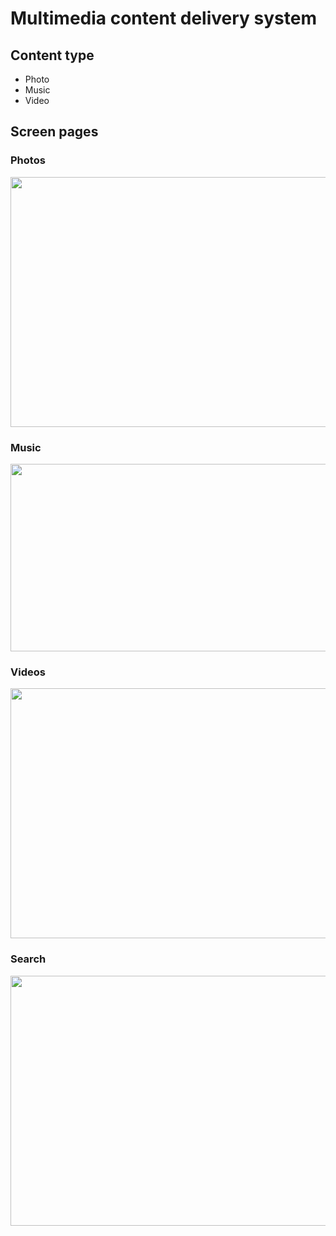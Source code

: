 # Multimedia content delivery system

## Content type
- Photo
- Music
- Video

## Screen pages

### Photos
<p align="center"><img src="https://camo.githubusercontent.com/6c679b0e4b539a648c544aa10ae14a2a6fc7beaa/68747470733a2f2f70702e757365726170692e636f6d2f633833343230322f763833343230323136342f61663763372f3272484b304164506368672e6a7067" width="620" height="400"/></p>

### Music
<p align="center"><img src="https://camo.githubusercontent.com/a5bf6bf0009783a1d32af126878990afbb326c59/68747470733a2f2f70702e757365726170692e636f6d2f633833343230322f763833343230323136342f61663764342f6e33754b454178434951552e6a7067" width="620" height="300"/></p>

### Videos
<p align="center"><img src="https://camo.githubusercontent.com/eb14c9dbd0bda0025e16c4e325ad762f98cd383b/68747470733a2f2f70702e757365726170692e636f6d2f633833343230322f763833343230323136342f61663764642f674d445f484364726f77452e6a7067" width="620" height="400"/></p>

### Search
<p align="center"><img src="https://camo.githubusercontent.com/b46b5182f91ab8a8fc4c161193e7396b7445c0bf/68747470733a2f2f70702e757365726170692e636f6d2f633833343230322f763833343230323136342f61663765362f6955306c41554b5f6a6a452e6a7067" width="620" height="400"/></p>
